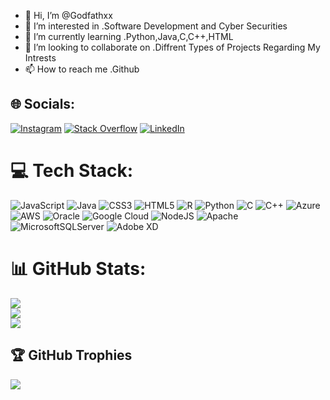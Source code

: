 - 👋 Hi, I’m @Godfathxx
- 👀 I’m interested in .Software Development and Cyber Securities
- 🌱 I’m currently learning .Python,Java,C,C++,HTML
- 💞️ I’m looking to collaborate on .Diffrent Types of Projects Regarding My Intrests
- 📫 How to reach me .Github

## 🌐 Socials:
[![Instagram](https://img.shields.io/badge/Instagram-%23E4405F.svg?logo=Instagram&logoColor=white)](https://instagram.com/_godfathxx_) 
[![Stack Overflow](https://img.shields.io/badge/-Stackoverflow-FE7A16?logo=stack-overflow&logoColor=white)](https://stackoverflow.com/users/21594204/shreyash-joshi?tab=profile)
[![LinkedIn](https://img.shields.io/badge/LinkedIn-%230077B5.svg?logo=linkedin&logoColor=white)](https://www.linkedin.com/in/shreyash-joshi-1166b0220/)

# 💻 Tech Stack:
![JavaScript](https://img.shields.io/badge/javascript-%23323330.svg?style=plastic&logo=javascript&logoColor=%23F7DF1E) ![Java](https://img.shields.io/badge/java-%23ED8B00.svg?style=plastic&logo=java&logoColor=white) ![CSS3](https://img.shields.io/badge/css3-%231572B6.svg?style=plastic&logo=css3&logoColor=white) ![HTML5](https://img.shields.io/badge/html5-%23E34F26.svg?style=plastic&logo=html5&logoColor=white) ![R](https://img.shields.io/badge/r-%23276DC3.svg?style=plastic&logo=r&logoColor=white) ![Python](https://img.shields.io/badge/python-3670A0?style=plastic&logo=python&logoColor=ffdd54) ![C](https://img.shields.io/badge/c-%2300599C.svg?style=plastic&logo=c&logoColor=white) ![C++](https://img.shields.io/badge/c++-%2300599C.svg?style=plastic&logo=c%2B%2B&logoColor=white) ![Azure](https://img.shields.io/badge/azure-%230072C6.svg?style=plastic&logo=azure-devops&logoColor=white) ![AWS](https://img.shields.io/badge/AWS-%23FF9900.svg?style=plastic&logo=amazon-aws&logoColor=white) ![Oracle](https://img.shields.io/badge/Oracle-F80000?style=plastic&logo=oracle&logoColor=white) ![Google Cloud](https://img.shields.io/badge/Google%20Cloud-%234285F4.svg?style=plastic&logo=google-cloud&logoColor=white) ![NodeJS](https://img.shields.io/badge/node.js-6DA55F?style=plastic&logo=node.js&logoColor=white) ![Apache](https://img.shields.io/badge/apache-%23D42029.svg?style=plastic&logo=apache&logoColor=white) ![MicrosoftSQLServer](https://img.shields.io/badge/Microsoft%20SQL%20Sever-CC2927?style=plastic&logo=microsoft%20sql%20server&logoColor=white) ![Adobe XD](https://img.shields.io/badge/Adobe%20XD-470137?style=plastic&logo=Adobe%20XD&logoColor=#FF61F6)
# 📊 GitHub Stats:
![](https://github-readme-stats.vercel.app/api?username=Godfathxx&theme=dark&hide_border=false&include_all_commits=false&count_private=false)<br/>
![](https://github-readme-streak-stats.herokuapp.com/?user=Godfathxx&theme=dark&hide_border=false)<br/>
![](https://github-readme-stats.vercel.app/api/top-langs/?username=Godfathxx&theme=dark&hide_border=false&include_all_commits=false&count_private=false&layout=compact)

## 🏆 GitHub Trophies
![](https://github-profile-trophy.vercel.app/?username=Godfathxx&theme=radical&no-frame=false&no-bg=false&margin-w=4)
